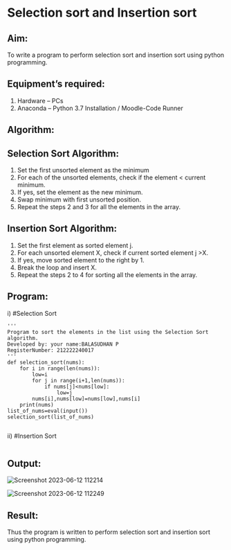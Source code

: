 # Selection sort and Insertion sort
## Aim:
To write a program to perform selection sort and insertion sort using python programming.
## Equipment’s required:
1.	Hardware – PCs
2.	Anaconda – Python 3.7 Installation / Moodle-Code Runner
## Algorithm:
## Selection Sort Algorithm:
1.	Set the first unsorted element as the minimum
2.	For each of the unsorted elements, check if the element < current minimum.
3.	If yes, set the element as the new minimum.
4.	Swap minimum with first unsorted position.
5.	Repeat the steps 2 and 3 for all the elements in the array.
## Insertion Sort Algorithm:
1.	Set the first element as sorted element j.
2.	For each unsorted element X, check if current sorted element j >X.
3.	If yes, move sorted element to the right by 1.
4.	Break the loop and insert X.
5.	Repeat the steps 2 to 4 for sorting all the elements in the array.
## Program:
i)	#Selection Sort
```
''' 
Program to sort the elements in the list using the Selection Sort algorithm.
Developed by: your name:BALASUDHAN P
RegisterNumber: 212222240017
'''
def selection_sort(nums):
    for i in range(len(nums)):
        low=i
        for j in range(i+1,len(nums)):
            if nums[j]<nums[low]:
                low=j
        nums[i],nums[low]=nums[low],nums[i]
    print(nums)
list_of_nums=eval(input())
selection_sort(list_of_nums)
    
```
ii)	#Insertion Sort
```

```

## Output:
![Screenshot 2023-06-12 112214](https://github.com/BALASUDHAN18/Sorting-Algorithm/assets/118807740/2f025c8a-b673-48b4-a795-425858454057)

![Screenshot 2023-06-12 112249](https://github.com/BALASUDHAN18/Sorting-Algorithm/assets/118807740/e8f75be1-fea8-4184-9b37-906c82e3e01f)



## Result:
Thus the program is written to perform selection sort and insertion sort using python programming.
